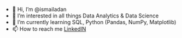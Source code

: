 - 👋 Hi, I’m @ismailadan
- 👀 I’m interested in all things Data Analytics & Data Science
- 🌱 I’m currently learning SQL, Python (Pandas, NumPy, Matplotlib)
- 📫 How to reach me [LinkedIN](https://uk.linkedin.com/in/ismail-adan-94a9bb225)

<!---
ismailadan/ismailadan is a ✨ special ✨ repository because its `README.md` (this file) appears on your GitHub profile.
You can click the Preview link to take a look at your changes.
--->
